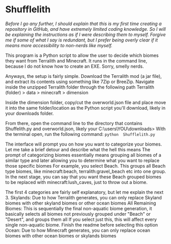 # Shufflelith
*Before I go any further, I should explain that this is my first time creating a repository in GitHub, and have extremely limited coding knowledge. So I will be explaining the instructions
as if I were describing them to myself. Forgive me if some of what I say is redundant, but I prefer being overly clear if it means more accessibility to non-nerds like myself.*

This program is a Python script to allow the user to decide which biomes they want from Terralith and Minecraft. It runs in the command line, because I do not know how to create an EXE. Sorry, smelly nerds.

Anyways, the setup is fairly simple. Download the Terralith mod (a jar file), and extract its contents using something like 7Zip or BreeZip. Navigate inside the unzipped Terralith folder through the following path
Terralith (folder) > data > minecraft > dimension   

Inside the dimension folder, copy/cut the overworld.json file and place move it into the same folder/location as the Python script you'll download, likely in your downloads folder.

From there, open the command line to the directory that contains Shuffelith.py and overworld.json, likely your C:\users\YOU\downloads>
With the terminal open, run the following command: `python  Shufflelith.py`

The interface will prompt you on how you want to categorize your biomes. Let me take a brief detour and describe what the hell this means
The prompt of categorizing biomes essentially means grouping all biomes of a similar type and later allowing you to determine what you want to replace those specific biomes
For example, you select Beach. This groups all Beach type biomes, like minecraft:beach, terralith:gravel_beach etc into one group.
In the next stage, you can say that you want these Beach grouped biomes to be replaced with minecraft:lush_caves, just to throw out a biome. 

The first 4 categories are fairly self explanatory, but let me explain the next 3.
Skylands: Due to how Terralith generates, you can only replace Skyland biomes with other skyland biomes or other ocean biomes
All Remaining Biomes: This is sequentially the final non-aquatic biome generation, it basically selects all biomes not previously grouped under "Beach" or "Desert", and groups them all
    If you select just this, this will affect every single non-aquatic biome. Finish the readme before selecting this option
Ocean: Due to how Minecraft generates, you can only replace ocean biomes with other ocean biomes or skylands biomes

